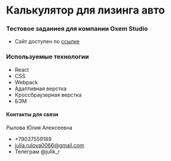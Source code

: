 # Калькулятор для лизинга авто
### Тестовое заданиея для компании Oxem Studio

* Сайт доступен по [ссылке](https://oxem-test-nine.vercel.app/)

### Используемые технологии
* React
* CSS
* Webpack
* Адаптивная верстка
* Кроссбраузерная верстка
* БЭМ

#### Контакты для связи
Рылова Юлия Алексеевна
* +79037559189
* julia.rulova0066@gmail.com
* Телеграм @julik_r

